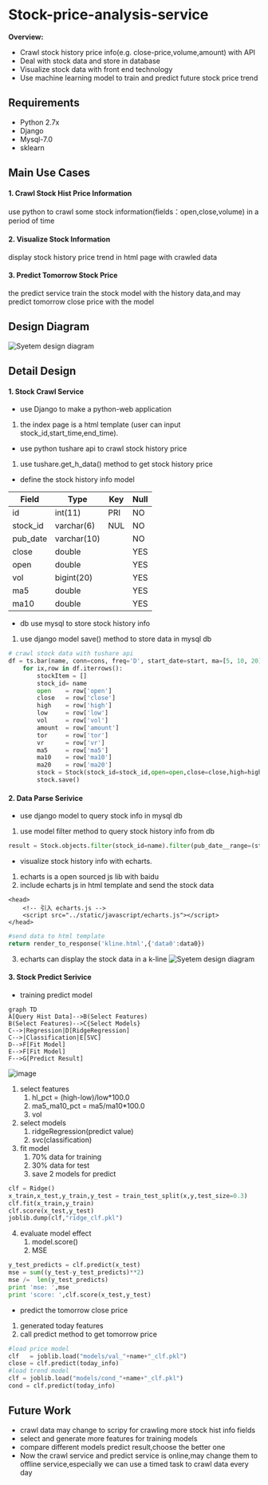 # Stock-price-analysis-service

**Overview:**

- Crawl stock history price info(e.g. close-price,volume,amount) with API
- Deal with stock data and store in database
- Visualize stock data with front end technology
- Use machine learning model to train and predict future stock price trend

## Requirements

* Python 2.7x
* Django
* Mysql-7.0
* sklearn

## Main Use Cases
#### 1. Crawl Stock Hist Price Information
use python to crawl some stock information(fields：open,close,volume) in a period of time

#### 2. Visualize Stock Information
display stock history price trend in html page with crawled data

#### 3. Predict  Tomorrow Stock Price
the predict service train the stock model with the history data,and may predict tomorrow close price with the model 

## Design  Diagram
![Syetem design diagram](./stock-service-diagram.jpg "flow diagram")

## Detail  Design
#### 1. Stock Crawl Service
* use Django to make a python-web application
1. the index page is a html template (user can input stock_id,start_time,end_time).
* use python tushare api to crawl stock history price
1. use tushare.get_h_data() method to get stock history price
* define the stock history info  model

Field | Type | Key|Null
---|---|---|---
id       | int(11)    | PRI|NO
stock_id | varchar(6) | NUL|NO
pub_date | varchar(10)|    |NO
close    | double     |    |YES
open     | double     |    |YES
vol      | bigint(20) |    |YES
ma5      | double     |    |YES
ma10     | double     |    |YES

* db use mysql to store stock history info
1. use django model save() method to store data in mysql db
``` python
# crawl stock data with tushare api
df = ts.bar(name, conn=cons, freq='D', start_date=start, ma=[5, 10, 20],factors=['vr', 'tor'])
    for ix,row in df.iterrows():
        stockItem = []
        stock_id= name
        open    = row['open']
        close   = row['close']
        high    = row['high']
        low     = row['low']
        vol     = row['vol']
        amount  = row['amount']
        tor     = row['tor']
        vr      = row['vr']
        ma5     = row['ma5']
        ma10    = row['ma10']
        ma20    = row['ma20']
        stock = Stock(stock_id=stock_id,open=open,close=close,high=high,amoun=amount,vol=vol,low=low,pub_date=ix,tor=tor, vr=vr, ma5=ma5, ma10=ma10, ma20=ma20)
        stock.save()
```

#### 2. Data Parse Serivice
* use django model to query stock info in mysql db
1. use  model filter method to query stock history info from db
``` python 
result = Stock.objects.filter(stock_id=name).filter(pub_date__range=(start,end))
```
* visualize stock history info with echarts. 
1. echarts is a open sourced js lib with baidu
2. include echarts js in html template and send the stock data
```
<head>
    <!-- 引入 echarts.js -->
    <script src="../static/javascript/echarts.js"></script>
</head>
```
``` python
#send data to html template
return render_to_response('kline.html',{'data0':data0})
```
3. echarts can display the stock data in a k-line
![Syetem design diagram](./kline.JPG "kline diagram")

#### 3. Stock Predict Serivice
* training predict model
```
graph TD
A[Query Hist Data]-->B(Select Features)
B(Select Features)-->C{Select Models}
C-->|Regression|D[RidgeRegression]
C-->|Classification|E[SVC]
D-->F[Fit Model]
E-->F[Fit Model]
F-->G[Predict Result]
```
![image](./train_model.JPG)
1. select features
   1. hl_pct = (high-low)/low*100.0
   2. ma5_ma10_pct = ma5/ma10*100.0
   3. vol
2. select models
   1. ridgeRegression(predict value)
   2. svc(classification)
3. fit model
   1. 70% data for training
   2. 30% data for test
   3. save 2 models for predict

``` python
clf = Ridge()
x_train,x_test,y_train,y_test = train_test_split(x,y,test_size=0.3)
clf.fit(x_train,y_train)
clf.score(x_test,y_test)
joblib.dump(clf,"ridge_clf.pkl")
```
4. evaluate model effect
   1. model.score()
   2. MSE
``` python
y_test_predicts = clf.predict(x_test)
mse = sum((y_test-y_test_predicts)**2)
mse /=  len(y_test_predicts)
print 'mse: ',mse
print 'score: ',clf.score(x_test,y_test)
```

* predict the tomorrow close price
1. generated today features
2. call predict method to get tomorrow price
``` python
#load price model
clf   = joblib.load("models/val_"+name+"_clf.pkl")
close = clf.predict(today_info)
#load trend model
clf = joblib.load("models/cond_"+name+"_clf.pkl")
cond = clf.predict(today_info)
```
## Future  Work
- crawl data may change to scripy for crawling more stock hist info fields
- select and generate more features for training models
- compare different models predict result,choose the better one
- Now the crawl service and predict service is online,may change them to offline service,especially  we can use
a timed task to crawl data every day